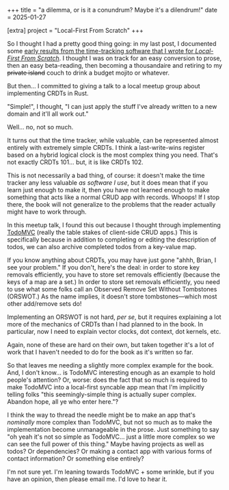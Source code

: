 +++
title = "a dilemma, or is it a conundrum? Maybe it's a dilendrum!"
date = 2025-01-27

[extra]
project = "Local-First From Scratch"
+++

So I thought I had a pretty good thing going: in my last post, I documented some [early results from the time-tracking software that I wrote for *Local-First From Scratch*](@/micro/lffs-005.md). I thought I was on track for an easy conversion to prose, then an easy beta-reading, then becoming a thousandaire and retiring to my ~~private island~~ couch to drink a budget mojito or whatever.

But then… I committed to giving a talk to a local meetup group about implementing CRDTs in Rust.

"Simple!", I thought, "I can just apply the stuff I've already written to a new domain and it'll all work out."

Well… no, not so much.

It turns out that the time tracker, while valuable, can be represented almost entirely with extremely simple CRDTs. I think a last-write-wins register based on a hybrid logical clock is the most complex thing you need. That's not exactly CRDTs 101… but, it is like CRDTs 102.

This is not necessarily a bad thing, of course: it doesn't make the time tracker any less valuable *as software I use*, but it does mean that if you learn just enough to make it, then you have not learned enough to make something that acts like a normal CRUD app with records. Whoops! If I stop there, the book will not generalize to the problems that the reader actually might have to work through.

In this meetup talk, I found this out because I thought through implementing [TodoMVC](https://todomvc.com/) (really the table stakes of client-side CRUD apps.) This is specifically because in addition to completing or editing the description of todos, we can also archive completed todos from a key-value map.

If you know anything about CRDTs, you may have just gone "ahhh, Brian, I see your problem." If you don't, here's the deal: in order to store key removals efficiently, you have to store set removals efficiently (because the keys of a map are a set.) In order to store set removals efficiently, you need to use what some folks call an Observed Remove Set Without Tombstones (ORSWOT.) As the name implies, it doesn't store tombstones—which most other add/remove sets do!

Implementing an ORSWOT is not hard, *per se*, but it requires explaining a lot more of the mechanics of CRDTs than I had planned to in the book. In particular, now I need to explain vector clocks, dot context, dot kernels, etc.

Again, none of these are hard on their own, but taken together it's a lot of work that I haven't needed to do for the book as it's written so far.

So that leaves me needing a slightly more complex example for the book. And, I don't know… is TodoMVC interesting enough as an example to hold people's attention? Or, worse: does the fact that so much is required to make TodoMVC into a local-first syncable app mean that I'm implicitly telling folks "this seemingly-simple thing is actually super complex. Abandon hope, all ye who enter here."?

I think the way to thread the needle might be to make an app that's *nominally* more complex than TodoMVC, but not so much as to make the implementation become unmanageable in the prose. Just something to say "oh yeah it's not so simple as TodoMVC… just a little more complex so we can see the full power of this thing." Maybe having projects as well as todos? Or dependencies? Or making a contact app with various forms of contact information? Or something else entirely?

I'm not sure yet. I'm leaning towards TodoMVC + some wrinkle, but if you have an opinion, then please email me. I'd love to hear it.
